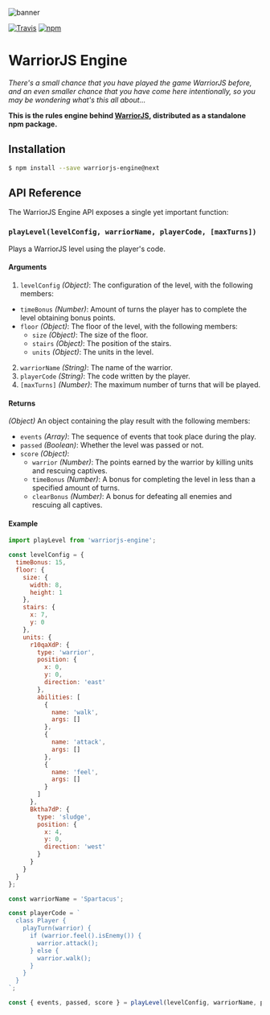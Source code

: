 ![banner](https://cdn.rawgit.com/olistic/warriorjs-engine/master/warriorjs-logo.svg)

[![Travis](https://img.shields.io/travis/olistic/warriorjs-engine.svg?style=flat-square)](https://travis-ci.org/olistic/warriorjs-engine)
[![npm](https://img.shields.io/npm/v/warriorjs-engine.svg?style=flat-square)](https://www.npmjs.com/package/warriorjs-engine)

# WarriorJS Engine

*There's a small chance that you have played the game WarriorJS before, and an even smaller chance that you have come here intentionally, so you may be wondering what's this all about...*

**This is the rules engine behind [WarriorJS](https://github.com/olistic/warriorjs), distributed as a standalone npm package.**

## Installation

```bash
$ npm install --save warriorjs-engine@next
```

## API Reference

The WarriorJS Engine API exposes a single yet important function:

### `playLevel(levelConfig, warriorName, playerCode, [maxTurns])`

Plays a WarriorJS level using the player's code.

#### Arguments

1. `levelConfig` *(Object)*: The configuration of the level, with the following members:
  * `timeBonus` *(Number)*: Amount of turns the player has to complete the level obtaining bonus points.
  * `floor` *(Object)*: The floor of the level, with the following members:
    * `size` *(Object)*: The size of the floor.
    * `stairs` *(Object)*: The position of the stairs.
    * `units` *(Object)*: The units in the level.
2. `warriorName` *(String)*: The name of the warrior.
3. `playerCode` *(String)*: The code written by the player.
4. `[maxTurns]` *(Number)*: The maximum number of turns that will be played.

#### Returns

*(Object)* An object containing the play result with the following members:
  * `events` *(Array)*: The sequence of events that took place during the play.
  * `passed` *(Boolean)*: Whether the level was passed or not.
  * `score` *(Object)*:
    * `warrior` *(Number)*: The points earned by the warrior by killing units and rescuing captives.
    * `timeBonus` *(Number)*: A bonus for completing the level in less than a specified amount of turns.
    * `clearBonus` *(Number)*: A bonus for defeating all enemies and rescuing all captives.

#### Example

```javascript
import playLevel from 'warriorjs-engine';

const levelConfig = {
  timeBonus: 15,
  floor: {
    size: {
      width: 8,
      height: 1
    },
    stairs: {
      x: 7,
      y: 0
    },
    units: {
      r10qaXdP: {
        type: 'warrior',
        position: {
          x: 0,
          y: 0,
          direction: 'east'
        },
        abilities: [
          {
            name: 'walk',
            args: []
          },
          {
            name: 'attack',
            args: []
          },
          {
            name: 'feel',
            args: []
          }
        ]
      },
      Bktha7dP: {
        type: 'sludge',
        position: {
          x: 4,
          y: 0,
          direction: 'west'
        }
      }
    }
  }
};

const warriorName = 'Spartacus';

const playerCode = `
  class Player {
    playTurn(warrior) {
      if (warrior.feel().isEnemy()) {
        warrior.attack();
      } else {
        warrior.walk();
      }
    }
  }
`;

const { events, passed, score } = playLevel(levelConfig, warriorName, playerCode);
```
